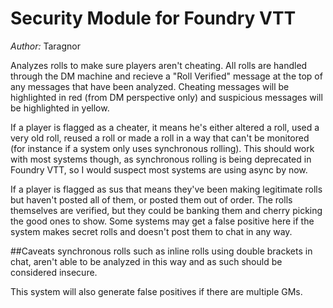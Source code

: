 # Security Module for Foundry VTT
*Author:* Taragnor

Analyzes rolls to make sure players aren't cheating. All rolls are handled through the DM machine and recieve a "Roll Verified" message at the top of any messages that have been analyzed. Cheating messages will be highlighted in red (from DM perspective only) and suspicious messages will be highlighted in yellow. 

If a player is flagged as a cheater, it means he's either altered a roll, used a very old roll, reused a roll or made a roll in a way that can't be monitored (for instance if a system only uses synchronous rolling). This should work with most systems though, as synchronous rolling is being deprecated in Foundry VTT,
so I would suspect most systems are using async by now. 

If a player is flagged as sus that means they've been making legitimate rolls but haven't posted all of them, or posted them out of order. 
The rolls themselves are verified, but they could be banking them and cherry picking the good ones to show. Some systems may get a false positive here if the system makes secret rolls and doesn't post them to chat in any way. 

##Caveats
synchronous rolls such as inline rolls using double brackets in chat, aren't able to be analyzed in this way and as such should be considered insecure. 

This system will also generate false positives if there are multiple GMs. 


